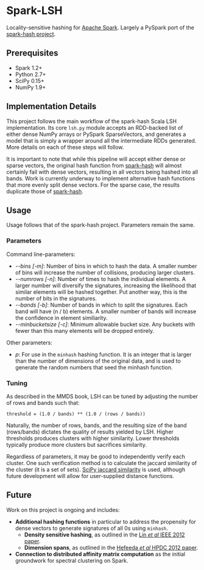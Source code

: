 Spark-LSH
=========

Locality-sensitive hashing for [Apache Spark](http://spark.apache.org/). Largely a PySpark port of the [spark-hash project](https://github.com/mrsqueeze/spark-hash).

Prerequisites
-------------

- Spark 1.2+
- Python 2.7+
- SciPy 0.15+
- NumPy 1.9+

Implementation Details
----------------------

This project follows the main workflow of the spark-hash Scala LSH implementation. Its core `lsh.py` module accepts an RDD-backed list of either dense NumPy arrays or PySpark SparseVectors, and generates a model that is simply a wrapper around all the intermediate RDDs generated. More details on each of these steps will follow.

It is important to note that while this pipeline will accept either dense or sparse vectors, the original hash function from [spark-hash](https://github.com/mrsqueeze/spark-hash) will almost certainly fail with dense vectors, resulting in all vectors being hashed into all bands. Work is currently underway to implement alternative hash functions that more evenly split dense vectors. For the sparse case, the results duplicate those of [spark-hash](https://github.com/mrsqueeze/spark-hash).

Usage
-----

Usage follows that of the spark-hash project. Parameters remain the same.

### Parameters

Command line-parameters:

 - *--bins [-m]*: Number of bins in which to hash the data. A smaller number of bins will increase the number of collisions, producing larger clusters.
 - *--numrows [-n]*: Number of times to hash the individual elements. A larger number will diversify the signatures, increasing the likelihood that similar elements will be hashed together. Put another way, this is the number of bits in the signatures.
 - *--bands [-b]*: Number of bands in which to split the signatures. Each band will have (n / b) elements. A smaller number of bands will increase the confidence in element similiarity.
 - *--minbucketsize [-c]*: Minimum allowable bucket size. Any buckets with fewer than this many elements will be dropped entirely.

Other parameters:

 - *p*: For use in the `minhash` hashing function. It is an integer that is larger than the number of dimensions of the original data, and is used to generate the random numbers that seed the minhash function.

### Tuning

As described in the MMDS book, LSH can be tuned by adjusting the number of rows and bands such that:

    threshold = (1.0 / bands) ** (1.0 / (rows / bands))
    
Naturally, the number of rows, bands, and the resulting size of the band (rows/bands) dictates the quality of results yielded by LSH. Higher thresholds produces clusters with higher similarity. Lower thresholds typically produce more clusters but sacrifices similarity. 

Regardless of parameters, it may be good to independently verify each cluster. One such verification method is to calculate the jaccard similarity of the cluster (it is a set of sets). [SciPy jaccard similarity](http://docs.scipy.org/doc/scipy/reference/generated/scipy.spatial.distance.jaccard.html) is used, although future development will allow for user-supplied distance functions.

Future
------

Work on this project is ongoing and includes:

 - **Additional hashing functions** in particular to address the propensity for dense vectors to generate signatures of all 0s using `minhash`.
     - **Density sensitive hashing**, as outlined in the [Lin *et al* IEEE 2012 paper](http://arxiv.org/pdf/1205.2930.pdf).
     - **Dimension spans**, as outlined in the [Hefeeda *et al* HPDC 2012 paper](http://dl.acm.org/citation.cfm?id=2287111).
 - **Connection to distributed affinity matrix computation** as the initial groundwork for spectral clustering on Spark.